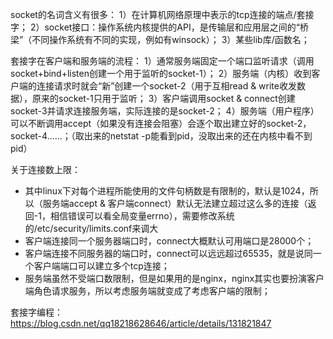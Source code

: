 socket的名词含义有很多：
1）在计算机网络原理中表示的tcp连接的端点/套接字；
2）socket接口：操作系统内核提供的API，是传输层和应用层之间的“桥梁”（不同操作系统有不同的实现，例如有winsock）；
3）某些lib库/函数名；


套接字在客户端和服务端的流程：
1）通常服务端固定一个端口监听请求（调用socket+bind+listen创建一个用于监听的socket-1）；
2）服务端（内核）收到客户端的连接请求时就会“新”创建一个socket-2（用于互相read & write收发数据），原来的socket-1只用于监听；
3）客户端调用socket & connect创建socket-3并请求连接服务端，实际连接的是socket-2；
4）服务端（用户程序）可以不断调用accept（如果没有连接会阻塞）会逐个取出建立好的socket-2，socket-4……；（取出来的netstat -p能看到pid，没取出来的还在内核中看不到pid）

关于连接数上限：
- 其中linux下对每个进程所能使用的文件句柄数是有限制的，默认是1024，所以（服务端accept & 客户端connect）默认无法建立超过这么多的连接（返回-1，相信错误可以看全局变量errno），需要修改系统的/etc/security/limits.conf来调大
- 客户端连接同一个服务器端口时，connect大概默认可用端口是28000个；
- 客户端连接不同服务器的端口时，connect可以远远超过65535，就是说同一个客户端端口可以建立多个tcp连接；
- 服务端虽然不受端口数限制，但是如果用的是nginx，nginx其实也要扮演客户端角色请求服务，所以考虑服务端就变成了考虑客户端的限制；

套接字编程：
https://blog.csdn.net/qq18218628646/article/details/131821847

